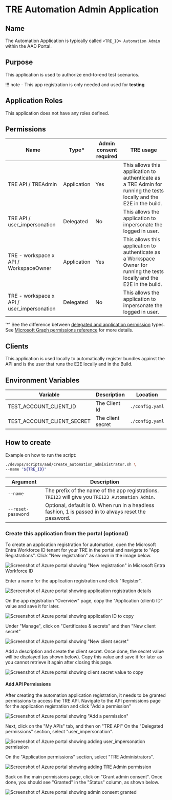 # TRE Automation Admin Application

## Name
The Automation Application is typically called `<TRE_ID> Automation Admin` within the AAD Portal.

## Purpose
This application is used to authorize end-to-end test scenarios.


!!! note
    - This app registration is only needed and used for **testing**


## Application Roles
This application does not have any roles defined.

## Permissions
| Name | Type* | Admin consent required |  TRE usage |
| --- | -- | -----| --------- |
|TRE API / TREAdmin|Application|Yes|This allows this application to authenticate as a TRE Admin for running the tests locally and the E2E in the build.|
|TRE API / user_impersonation|Delegated|No|This allows the application to impersonate the logged in user.|
|TRE - workspace x API / WorkspaceOwner|Application|Yes|This allows this application to authenticate as a Workspace Owner for running the tests locally and the E2E in the build.|
|TRE - workspace x  API / user_impersonation|Delegated|No|This allows the application to impersonate the logged in user.|

'*' See the difference between [delegated and application permission](https://docs.microsoft.com/graph/auth/auth-concepts#delegated-and-application-permissions) types. See [Microsoft Graph permissions reference](https://docs.microsoft.com/graph/permissions-reference) for more details.

## Clients
This application is used locally to automatically register bundles against the API and is the user that runs the E2E locally and in the Build.

## Environment Variables
| Variable | Description | Location |
| -------- | ----------- | -------- |
|TEST_ACCOUNT_CLIENT_ID|The Client Id|`./config.yaml`|
|TEST_ACCOUNT_CLIENT_SECRET|The client secret|`./config.yaml`|

## How to create
Example on how to run the script:

```bash
./devops/scripts/aad/create_automation_administrator.sh \
--name "${TRE_ID}"
```

| Argument | Description |
| -------- | ----------- |
| `--name` | The prefix of the name of the app registrations. `TRE123` will give you `TRE123 Automation Admin`. |
| `--reset-password` | Optional, default is 0. When run in a headless fashion, 1 is passed in to always reset the password. |


### Create this application from the portal (optional)
To create an application registration for automation, open the Microsoft Entra Workforce ID tenant for your TRE in the portal and navigate to "App Registrations".
Click "New registration" as shown in the image below.

![Screenshot of Azure portal showing "New registration" in Microsoft Entra Workforce ID](../../assets/tre-automation-new-app-registration.png)

Enter a name for the application registration and click "Register".

![Screenshot of Azure portal showing application registration details](../../assets/tre-automation-register-application.png)

On the app registration "Overview" page, copy the "Application (client) ID" value and save it for later.

![Screenshot of Azure portal showing application ID to copy](../../assets/tre-automation-client-id.png)

Under "Manage", click on "Certificates & secrets" and then "New client secret"

![Screenshot of Azure portal showing "New client secret"](../../assets/tre-automation-new-client-secret.png)

Add a description and create the client secret. Once done, the secret value will be displayed (as shown below). Copy this value and save it for later as you cannot retrieve it again after closing this page.

![Screenshot of Azure portal showing client secret value to copy](../../assets/tre-automation-client-secret.png)

#### Add API Permissions

After creating the automation application registration, it needs to be granted permissions to access the TRE API.
Navigate to the API permissions page for the application registration and click "Add a permission"

![Screenshot of Azure portal showing "Add a permission"](../../assets/tre-automation-add-api-permission.png)

Next, click on the "My APIs" tab, and then on "TRE API"
On the "Delegated permissions" section, select "user_impersonation".

![Screenshot of Azure portal showing adding user_impersonation permission](../../assets/tre-automation-add-delegated-permission.png)

On the "Application permissions" section, select "TRE Administrators".

![Screenshot of Azure portal showing adding TRE Admin permission](../../assets/tre-automation-add-application-permission.png)

Back on the main permissions page, click on "Grant admin consent". Once done, you should see "Granted" in the "Status" column, as shown below.

![Screenshot of Azure portal showing admin consent granted](../../assets/tre-automation-admin-consent-granted.png)
